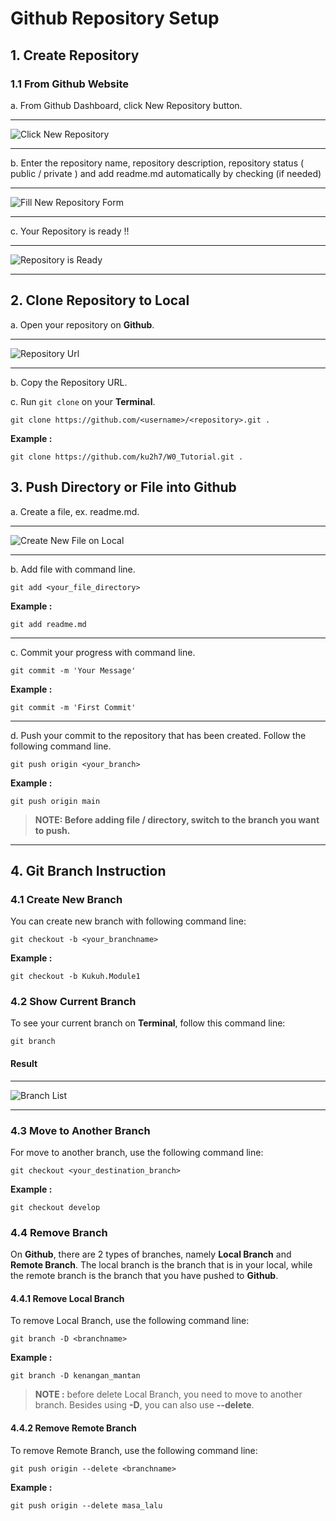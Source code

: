 # Github Repository Setup

## 1. Create Repository

### 1.1 From Github Website

  a. From Github Dashboard, click New Repository button.

  ---
  ![Click New Repository](/assets/repository-dashboard.png)
  
  ---

  b. Enter the repository name, repository description, repository status ( public / private ) and add readme.md automatically by checking (if needed)

  ---
  ![Fill New Repository Form](/assets/repository-detail.png)

  ---
  c. Your Repository is ready !!

  ---
  ![Repository is Ready](/assets/repository-ready.png)

  ---

## 2. Clone Repository to Local

  a. Open your repository on **Github**.

  ---
  ![Repository Url](/assets/repository-url.png)

  ---

  b. Copy the Repository URL.

  c. Run ``git clone`` on your **Terminal**.

  ```
  git clone https://github.com/<username>/<repository>.git .
  ```

  **Example :**

  ```
  git clone https://github.com/ku2h7/W0_Tutorial.git .
  ```

## 3. Push Directory or File into Github

  a. Create a file, ex. readme.md.

  ---
  ![Create New File on Local](/assets//repository-newfile.png)

  ---

  b. Add file with command line.

  ```
  git add <your_file_directory>
  ```

  **Example :**
  ```
  git add readme.md
  ```
---
  c. Commit your progress with command line.
  ```
  git commit -m 'Your Message'
  ```

  **Example :**
  ```
  git commit -m 'First Commit'
  ```
---
  d. Push your commit to the repository that has been created. Follow the following command line.
  ```
  git push origin <your_branch>
  ```

  **Example :**
  ```
  git push origin main
  ```

>**NOTE: Before adding file / directory, switch to the branch you want to push.**
---

## 4. Git Branch Instruction

### 4.1 Create New Branch

  You can create new branch with following command line:
  ```
  git checkout -b <your_branchname>
  ```

  **Example :**
  ```
  git checkout -b Kukuh.Module1
  ```

### 4.2 Show Current Branch

  To see your current branch on **Terminal**, follow this command line:

  ```
  git branch
  ```

  #### Result

  ---
  ![Branch List](/assets/branchlist.png)

  ---

### 4.3 Move to Another Branch

  For move to another branch, use the following command line:
  ```
  git checkout <your_destination_branch>
  ```

  **Example :**
  ```
  git checkout develop
  ```

### 4.4 Remove Branch

On **Github**, there are 2 types of branches, namely **Local Branch** and **Remote Branch**.
The local branch is the branch that is in your local, while the remote branch is the branch that you have pushed to **Github**.

#### 4.4.1 Remove Local Branch

To remove Local Branch, use the following command line:
```
git branch -D <branchname>
```

**Example :**
```
git branch -D kenangan_mantan
```

> **NOTE :** before delete Local Branch, you need to move to another branch. Besides using **-D**, you can also use **--delete**.

#### 4.4.2 Remove Remote Branch

To remove Remote Branch, use the following command line:
```
git push origin --delete <branchname>
```

**Example :**
```
git push origin --delete masa_lalu
```
